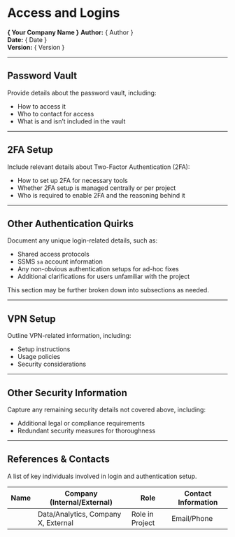 # Access and Logins

**{ Your Company Name }**
**Author:** { Author }  
**Date:** { Date }  
**Version:** { Version }  

---

## Password Vault
Provide details about the password vault, including:
- How to access it
- Who to contact for access
- What is and isn’t included in the vault

---

## 2FA Setup
Include relevant details about Two-Factor Authentication (2FA):
- How to set up 2FA for necessary tools
- Whether 2FA setup is managed centrally or per project
- Who is required to enable 2FA and the reasoning behind it

---

## Other Authentication Quirks
Document any unique login-related details, such as:
- Shared access protocols
- SSMS `sa` account information
- Any non-obvious authentication setups for ad-hoc fixes
- Additional clarifications for users unfamiliar with the project

This section may be further broken down into subsections as needed.

---

## VPN Setup
Outline VPN-related information, including:
- Setup instructions
- Usage policies
- Security considerations

---

## Other Security Information
Capture any remaining security details not covered above, including:
- Additional legal or compliance requirements
- Redundant security measures for thoroughness

---

## References & Contacts
A list of key individuals involved in login and authentication setup.

| Name | Company (Internal/External) | Role | Contact Information |
|------|-----------------------------|------|---------------------|
|      | Data/Analytics, Company X, External | Role in Project | Email/Phone |

